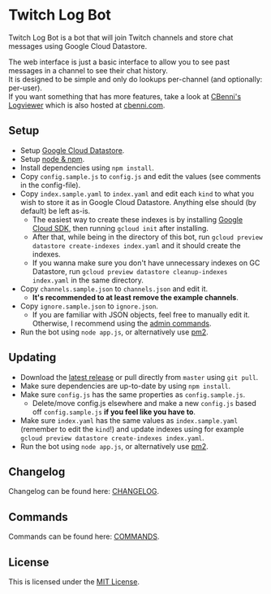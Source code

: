 # Twitch Log Bot
Twitch Log Bot is a bot that will join Twitch channels and store chat messages using Google Cloud Datastore.

The web interface is just a basic interface to allow you to see past messages in a channel to see their chat history.  
It is designed to be simple and only do lookups per-channel (and optionally: per-user).  
If you want something that has more features, take a look at [CBenni's Logviewer](https://github.com/CBenni/logviewer) which is also hosted at [cbenni.com](https://cbenni.com/).

## Setup
- Setup [Google Cloud Datastore](https://console.cloud.google.com/datastore/).
- Setup [node & npm](https://nodejs.org/).
- Install dependencies using `npm install`.
- Copy `config.sample.js` to `config.js` and edit the values (see comments in the config-file).
- Copy `index.sample.yaml` to `index.yaml` and edit each `kind` to what you wish to store it as in Google Cloud Datastore. Anything else should (by default) be left as-is.
    - The easiest way to create these indexes is by installing [Google Cloud SDK](https://cloud.google.com/sdk/), then running `gcloud init` after installing.
    - After that, while being in the directory of this bot, run `gcloud preview datastore create-indexes index.yaml` and it should create the indexes.
    - If you wanna make sure you don't have unnecessary indexes on GC Datastore, run `gcloud preview datastore cleanup-indexes index.yaml` in the same directory.
- Copy `channels.sample.json` to `channels.json` and edit it.
    - **It's recommended to at least remove the example channels**.
- Copy `ignore.sample.json` to `ignore.json`.
    - If you are familiar with JSON objects, feel free to manually edit it. Otherwise, I recommend using the [admin commands](COMMANDS.md).
- Run the bot using `node app.js`, or alternatively use [pm2](http://pm2.keymetrics.io/).

## Updating
- Download the [latest release](https://github.com/Decicus/twitch-log-bot/releases/latest) or pull directly from `master` using `git pull`.
- Make sure dependencies are up-to-date by using `npm install`.
- Make sure `config.js` has the same properties as `config.sample.js`.
    - Delete/move config.js elsewhere and make a new `config.js` based off `config.sample.js` **if you feel like you have to**.
- Make sure `index.yaml` has the same values as `index.sample.yaml` (remember to edit the `kind`!) and update indexes using for example `gcloud preview datastore create-indexes index.yaml`.
- Run the bot using `node app.js`, or alternatively use [pm2](http://pm2.keymetrics.io/).

## Changelog
Changelog can be found here: [CHANGELOG](/CHANGELOG.md).

## Commands
Commands can be found here: [COMMANDS](/COMMANDS.md).

## License
This is licensed under the [MIT License](/LICENSE).
